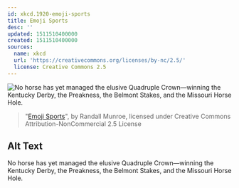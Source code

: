 ```yaml
---
id: xkcd.1920-emoji-sports
title: Emoji Sports
desc: ''
updated: 1511510400000
created: 1511510400000
sources:
  name: xkcd
  url: 'https://creativecommons.org/licenses/by-nc/2.5/'
  license: Creative Commons 2.5
---
```

![No horse has yet managed the elusive Quadruple Crown—winning the Kentucky Derby, the Preakness, the Belmont Stakes, and the Missouri Horse Hole.](https://imgs.xkcd.com/comics/emoji_sports.png)
> "[Emoji Sports](https://xkcd.com/1920/)", by Randall Munroe, licensed under Creative Commons Attribution-NonCommercial 2.5 License

## Alt Text
No horse has yet managed the elusive Quadruple Crown—winning the Kentucky Derby, the Preakness, the Belmont Stakes, and the Missouri Horse Hole.
